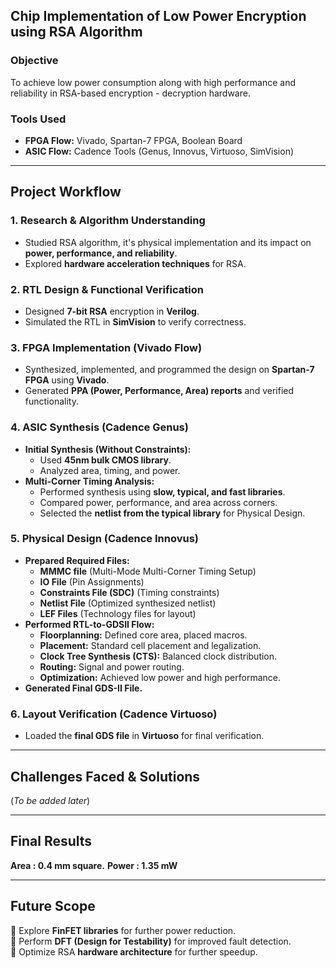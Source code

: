 ## **Chip Implementation of Low Power Encryption using RSA Algorithm**  

### **Objective**  
To achieve low power consumption along with high performance and reliability in RSA-based encryption - decryption hardware.  

### **Tools Used**  
- **FPGA Flow:** Vivado, Spartan-7 FPGA, Boolean Board  
- **ASIC Flow:** Cadence Tools (Genus, Innovus, Virtuoso, SimVision)  

---

## **Project Workflow**  

### **1. Research & Algorithm Understanding**  
- Studied RSA algorithm, it's physical implementation and its impact on **power, performance, and reliability**.  
- Explored **hardware acceleration techniques** for RSA.  

### **2. RTL Design & Functional Verification**  
- Designed **7-bit RSA** encryption in **Verilog**.  
- Simulated the RTL in **SimVision** to verify correctness.  

### **3. FPGA Implementation (Vivado Flow)**  
- Synthesized, implemented, and programmed the design on **Spartan-7 FPGA** using **Vivado**.  
- Generated **PPA (Power, Performance, Area) reports** and verified functionality.  

### **4. ASIC Synthesis (Cadence Genus)**  
- **Initial Synthesis (Without Constraints):**  
  - Used **45nm bulk CMOS library**.  
  - Analyzed area, timing, and power.  
- **Multi-Corner Timing Analysis:**  
  - Performed synthesis using **slow, typical, and fast libraries**.  
  - Compared power, performance, and area across corners.  
  - Selected the **netlist from the typical library** for Physical Design.  

### **5. Physical Design (Cadence Innovus)**
- **Prepared Required Files:**  
  - **MMMC file** (Multi-Mode Multi-Corner Timing Setup)  
  - **IO File** (Pin Assignments)  
  - **Constraints File (SDC)** (Timing constraints)  
  - **Netlist File** (Optimized synthesized netlist)  
  - **LEF Files** (Technology files for layout)  
- **Performed RTL-to-GDSII Flow:**  
  - **Floorplanning:** Defined core area, placed macros.  
  - **Placement:** Standard cell placement and legalization.  
  - **Clock Tree Synthesis (CTS):** Balanced clock distribution.  
  - **Routing:** Signal and power routing.  
  - **Optimization:** Achieved low power and high performance.  
- **Generated Final GDS-II File.**  

### **6. Layout Verification (Cadence Virtuoso)**
- Loaded the **final GDS file** in **Virtuoso** for final verification.  

---

## **Challenges Faced & Solutions**  
(*To be added later*)  

---

## **Final Results**  

**Area : 0.4 mm square.**
**Power : 1.35 mW**

---

## **Future Scope**  
🔹 Explore **FinFET libraries** for further power reduction.  
🔹 Perform **DFT (Design for Testability)** for improved fault detection.  
🔹 Optimize RSA **hardware architecture** for further speedup.  
